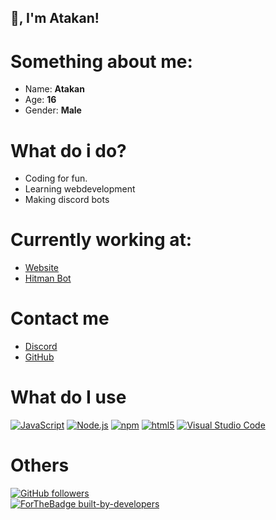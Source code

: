 ## 👋, I'm Atakan!

# Something about me:
- Name: **Atakan**
- Age: **16**
- Gender: **Male**

# What do i do?
- Coding for fun.
- Learning webdevelopment
- Making discord bots

# Currently working at:
- [Website](https://github.com/AtakanKomur/atakankomur.nl)
- [Hitman Bot](https://github.com/AtakanKomur/hitman-bot)

# Contact me 
- [Discord](https://discord.bio/p/atakan)
- [GitHub](https://github.com/AtakanKomur)

# What do I use
[<img alt="JavaScript" src="https://img.shields.io/badge/-JavaScript-edb200?style=flat-square&logo=javascript&logoColor=white" />](https://developer.mozilla.org/en-US/docs/Web/JavaScript) [<img alt="Node.js" src="https://img.shields.io/badge/-Node.js-43853d?style=flat-square&logo=Node.js&logoColor=white" />](https://nodejs.org) [<img alt="npm" src="https://img.shields.io/badge/-NPM-CB3837?style=flat-square&logo=npm&logoColor=white" />](https://npmjs.com) [<img alt="html5" src="https://img.shields.io/badge/-HTML5-E34F26?style=flat-square&logo=html5&logoColor=white" />](https://developer.mozilla.org/en-US/docs/Web/Guide/HTML/HTML5) [<img alt="Visual Studio Code" src="https://img.shields.io/badge/-Visual Studio Code-007ACC?style=flat-square&logo=visual-studio-code&logoColor=white" />](https://code.visualstudio.com/)

# Others
[![GitHub followers](https://img.shields.io/github/followers/Chrinsieboy.svg?style=social&label=Follow&maxAge=2592000)](https://github.com/AtakanKomur?tab=followers)<br>
[![ForTheBadge built-by-developers](http://ForTheBadge.com/images/badges/built-by-developers.svg)](https://GitHub.com/AtakanKomur/)
